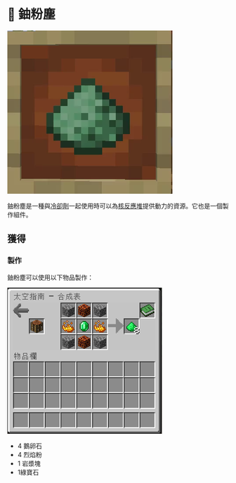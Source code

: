 # 💎 鈾粉塵

![](<../.gitbook/assets/ezgif.com-gif-maker (3).png>)

鈾粉塵是一種與[冷卻劑](Coolant-Cell.md)一起使用時可以為[核反應堆](Nuclear-Reactor.md)提供動力的資源。它也是一個製作組件。

## 獲得

### 製作

鈾粉塵可以使用以下物品製作：

![](<../.gitbook/assets/image (240).png>)

* 4 鵝卵石
* 4 烈焰粉
* 1 岩漿塊
* 1綠寶石
